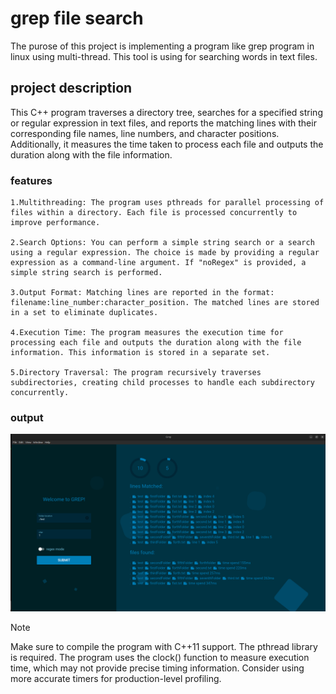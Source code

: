# grep file search

The purose of this project is implementing a program like grep program in linux using multi-thread. This tool is using for searching words in text files.

## project description

This C++ program traverses a directory tree, searches for a specified string or regular expression in text files, and reports the matching lines with their corresponding file names, line numbers, and character positions. Additionally, it measures the time taken to process each file and outputs the duration along with the file information.

### features

```
1.Multithreading: The program uses pthreads for parallel processing of files within a directory. Each file is processed concurrently to improve performance.

2.Search Options: You can perform a simple string search or a search using a regular expression. The choice is made by providing a regular expression as a command-line argument. If "noRegex" is provided, a simple string search is performed.

3.Output Format: Matching lines are reported in the format: filename:line_number:character_position. The matched lines are stored in a set to eliminate duplicates.

4.Execution Time: The program measures the execution time for processing each file and outputs the duration along with the file information. This information is stored in a separate set.

5.Directory Traversal: The program recursively traverses subdirectories, creating child processes to handle each subdirectory concurrently.
```

### output

![Sample Image](https://github.com/Iman9mo/grep/blob/37366b74fb9605deca5beddf5374531a25d2f29d/Screenshot%20from%202024-01-30%2020-54-24.png)

> [!NOTE]
> Make sure to compile the program with C++11 support.
> The pthread library is required.
> The program uses the clock() function to measure execution time, which may not provide precise timing information. Consider using more accurate timers for production-level profiling.
